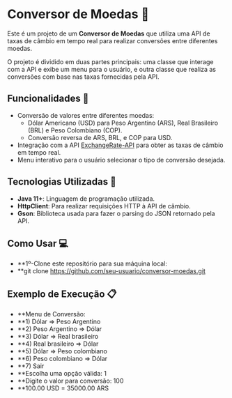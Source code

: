 # Conversor de Moedas 💱

Este é um projeto de um **Conversor de Moedas** que utiliza uma API de taxas de câmbio em tempo real para realizar conversões entre diferentes moedas. 

O projeto é dividido em duas partes principais: uma classe que interage com a API e exibe um menu para o usuário, e outra classe que realiza as conversões com base nas taxas fornecidas pela API.

## Funcionalidades 🔧

- Conversão de valores entre diferentes moedas:
  - Dólar Americano (USD) para Peso Argentino (ARS), Real Brasileiro (BRL) e Peso Colombiano (COP).
  - Conversão reversa de ARS, BRL, e COP para USD.
- Integração com a API [ExchangeRate-API](https://www.exchangerate-api.com) para obter as taxas de câmbio em tempo real.
- Menu interativo para o usuário selecionar o tipo de conversão desejada.

## Tecnologias Utilizadas 🚀

- **Java 11+**: Linguagem de programação utilizada.
- **HttpClient**: Para realizar requisições HTTP à API de câmbio.
- **Gson**: Biblioteca usada para fazer o parsing do JSON retornado pela API.
  
## Como Usar 💻 

- **1º-Clone este repositório para sua máquina local:
- **git clone https://github.com/seu-usuario/conversor-moedas.git

 ## Exemplo de Execução 📋

- **Menu de Conversão:
- **1) Dólar => Peso Argentino
- **2) Peso Argentino => Dólar
- **3) Dólar => Real brasileiro
- **4) Real brasileiro => Dólar
- **5) Dólar => Peso colombiano
- **6) Peso colombiano => Dólar
- **7) Sair
- **Escolha uma opção válida: 1
- **Digite o valor para conversão: 100
- **100.00 USD = 35000.00 ARS




